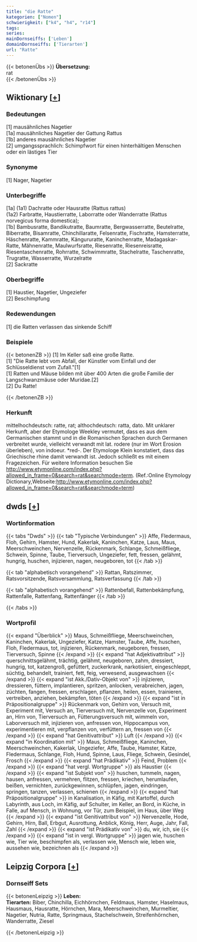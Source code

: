 ```yaml
---
title: "die Ratte"
kategorien: ["Nomen"]
schwierigkeit: ["k4", "h4", "r14"]
tags:
series:
mainDornseiffs: ['Leben']
domainDornseiffs: ['Tierarten']
url: "Ratte"
---
```


{{< betonenÜbs >}}
**Übersetzung:**  
rat  
{{< /betonenÜbs >}}

## Wiktionary [[+](https://de.wiktionary.org/wiki/Ratte)]

### Bedeutungen
[1] mausähnliches Nagetier  
[1a] mausähnliches Nagetier der Gattung Rattus  
[1b] anderes mausähnliches Nagetier  
[2] umgangssprachlich: Schimpfwort für einen hinterhältigen Menschen oder ein lästiges Tier  

### Synonyme
[1] Nager, Nagetier  

### Unterbegriffe
[1a] (1a1) Dachratte oder Hausratte (Rattus rattus)  
(1a2) Farbratte, Haustierratte, Laborratte oder Wanderratte (Rattus norvegicus forma domestica);  
[1b] Bambusratte, Bandikutratte, Baumratte, Bergwasserratte, Beutelratte, Biberratte, Bisamratte, Chinchillaratte, Felsenratte, Fischratte, Hamsterratte, Häschenratte, Kammratte, Kängururatte, Kaninchenratte, Madagaskar-Ratte, Mähnenratte, Maulwurfsratte, Riesenratte, Riesenreisratte, Riesentaschenratte, Rohrratte, Schwimmratte, Stachelratte, Taschenratte, Trugratte, Wasserratte, Wurzelratte  
[2] Sackratte  

### Oberbegriffe
[1] Haustier, Nagetier, Ungeziefer  
[2] Beschimpfung  

### Redewendungen
[1] die Ratten verlassen das sinkende Schiff  

### Beispiele
{{< betonenZB >}}
[1] Im Keller saß eine große Ratte.  
[1] "Die Ratte lebt vom Abfall, der Künstler vom Einfall und der Schlüsseldienst vom Zufall."[1]  
[1] Ratten und Mäuse bilden mit über 400 Arten die große Familie der Langschwanzmäuse oder Muridae.[2]  
[2] Du Ratte!  

{{< /betonenZB >}}
### Herkunft
mittelhochdeutsch: ratte, rat; althochdeutsch: ratta, dato. Mit unklarer Herkunft, aber der Etymologe Weekley vermutet, dass es aus dem Germanischen stammt und in die Romanischen Sprachen durch Germanen verbreitet wurde, vielleicht verwandt mit lat. rodere (nur im Wort Erosion überleben), von indoeur. *red-. Der Etymologe Klein konstatiert, dass das Griechische rhine damit verwandt ist. Jedoch schließt es mit einem Fragezeichen. Für weitere Information besuchen Sie http://www.etymonline.com/index.php?allowed_in_frame=0&search=rat&searchmode=term. (Ref.:Online Etymology Dictionary,Webseite:http://www.etymonline.com/index.php?allowed_in_frame=0&search=rat&searchmode=term)  



## dwds [[+](https://www.dwds.de/wb/Ratte)]

### Wortinformation
{{< tabs "Dwds" >}}
{{< tab "Typische Verbindungen" >}}
Affe, Fledermaus, Floh, Gehirn, Hamster, Hund, Kakerlak, Kaninchen, Katze, Laus, Maus, Meerschweinchen, Nervenzelle, Rückenmark, Schlange, Schmeißfliege, Schwein, Spinne, Taube, Tierversuch, Ungeziefer, fett, fressen, gelähmt, hungrig, huschen, injizieren, nagen, neugeboren, tot
{{< /tab >}}

{{< tab "alphabetisch vorangehend" >}}
Rattan, Ratszimmer, Ratsvorsitzende, Ratsversammlung, Ratsverfassung
{{< /tab >}}

{{< tab "alphabetisch vorangehend" >}}
Rattenbefall, Rattenbekämpfung, Rattenfalle, Rattenfang, Rattenfänger
{{< /tab >}}

{{< /tabs >}}

### Wortprofil
{{< expand "Überblick" >}} Maus, Schmeißfliege, Meerschweinchen, Kaninchen, Kakerlak, Ungeziefer, Katze, Hamster, Taube, Affe, huschen, Floh, Fledermaus, tot, injizieren, Rückenmark, neugeboren, fressen, Tierversuch, Spinne {{< /expand >}}
{{< expand "hat Adjektivattribut" >}} querschnittsgelähmt, trächtig, gelähmt, neugeboren, zahm, dressiert, hungrig, tot, katzengroß, gefüttert, zuckerkrank, narkotisiert, eingeschleppt, süchtig, behandelt, trainiert, fett, feig, verwesend, ausgewachsen {{< /expand >}}
{{< expand "ist Akk./Dativ-Objekt von" >}} injizieren, dressieren, füttern, implantieren, spritzen, anlocken, verabreichen, jagen, züchten, fangen, fressen, erschlagen, pflanzen, heilen, essen, trainieren, vertreiben, anziehen, bekämpfen, töten {{< /expand >}}
{{< expand "ist in Präpositionalgruppe" >}} Rückenmark von, Gehirn von, Versuch mit, Experiment mit, Versuch an, Tierversuch mit, Nervenzelle von, Experiment an, Hirn von, Tierversuch an, Fütterungsversuch mit, wimmeln von, Laborversuch mit, injizieren von, anfressen von, Hippocampus von, experimentieren mit, verpflanzen von, verfüttern an, fressen von {{< /expand >}}
{{< expand "hat Genitivattribut" >}} Luft {{< /expand >}}
{{< expand "in Koordination mit" >}} Maus, Schmeißfliege, Kaninchen, Meerschweinchen, Kakerlak, Ungeziefer, Affe, Taube, Hamster, Katze, Fledermaus, Schlange, Floh, Hund, Spinne, Laus, Fliege, Schwein, Gesindel, Frosch {{< /expand >}}
{{< expand "hat Prädikativ" >}} Feind, Problem {{< /expand >}}
{{< expand "hat vergl. Wortgruppe" >}} als Haustier {{< /expand >}}
{{< expand "ist Subjekt von" >}} huschen, tummeln, nagen, hausen, anfressen, vermehren, flitzen, fressen, kriechen, herumlaufen, beißen, vernichten, zurückgewinnen, schlüpfen, jagen, eindringen, springen, tanzen, verlassen, schienen {{< /expand >}}
{{< expand "hat Präpositionalgruppe" >}} in Kanalisation, in Käfig, mit Kartoffel, durch Labyrinth, aus Loch, im Käfig, auf Schulter, im Keller, an Bord, in Küche, in Falle, auf Mensch, in Wohnung, vor Tür, zum Beispiel, im Haus, über Weg {{< /expand >}}
{{< expand "ist Genitivattribut von" >}} Nervenzelle, Hode, Gehirn, Hirn, Ball, Erbgut, Ausrottung, Anblick, König, Herr, Auge, Jahr, Fall, Zahl {{< /expand >}}
{{< expand "ist Prädikativ von" >}} du, wir, ich, sie {{< /expand >}}
{{< expand "ist in vergl. Wortgruppe" >}} jagen wie, huschen wie, Tier wie, beschimpfen als, verlassen wie, Mensch wie, leben wie, aussehen wie, bezeichnen als {{< /expand >}}

## Leipzig Corpora [[+](https://corpora.uni-leipzig.de/en/res?word=Ratte&corpusId=deu_newscrawl-public_2018)]

### Dornseiff Sets
{{< betonenLeipzig >}}
**Leben:**  
**Tierarten:** Biber, Chinchilla, Eichhörnchen, Feldmaus, Hamster, Haselmaus, Hausmaus, Hausratte, Hörnchen, Mara, Meerschweinchen, Murmeltier, Nagetier, Nutria, Ratte, Springmaus, Stachelschwein, Streifenhörnchen, Wanderratte, Ziesel  

{{< /betonenLeipzig >}}
